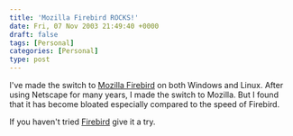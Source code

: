 ```yaml
---
title: 'Mozilla Firebird ROCKS!'
date: Fri, 07 Nov 2003 21:49:40 +0000
draft: false
tags: [Personal]
categories: [Personal]
type: post
---
```


I've made the switch to [Mozilla Firebird](http://www.mozilla.org/products/firebird/) on both Windows and Linux. After using Netscape for many years, I made the switch to Mozilla. But I found that it has become bloated especially compared to the speed of Firebird.

If you haven't tried [Firebird](http://www.mozilla.org/products/firebird/) give it a try.